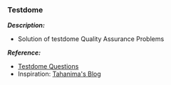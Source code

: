 ### Testdome
***Description:***
- Solution of testdome Quality Assurance Problems

***Reference:***
- [Testdome Questions](https://www.testdome.com/questions?visibility=3&skillId=83&orderBy=QuestionType)
- Inspiration: [Tahanima's Blog](https://www.facebook.com/TahanimaC/posts/371905998206607)
